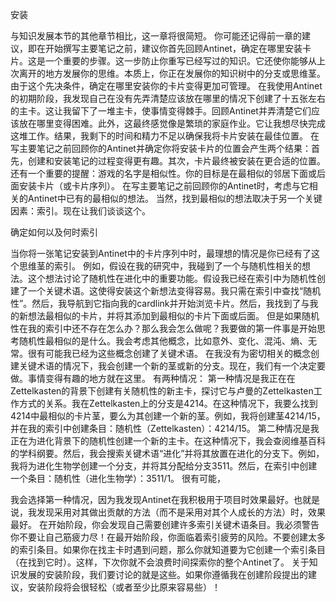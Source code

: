 安装

与知识发展本节的其他章节相比，这一章将很简短。
你可能还记得前一章的建议，即在开始撰写主要笔记之前，建议你首先回顾Antinet，确定在哪里安装卡片。这是一个重要的步骤。这一步防止你重写已经写过的知识。它还使你能够从上次离开的地方发展你的思维。本质上，你正在发展你的知识树中的分支或思维茎。
由于这个先决条件，确定在哪里安装你的卡片变得更加可管理。
在我使用Antinet的初期阶段，我发现自己在没有先弄清楚应该放在哪里的情况下创建了十五张左右的主卡。这让我留下了一堆主卡，使事情变得棘手。回顾Antinet并弄清楚它们应该放在哪里变得困难。此外，这最终感觉像是繁琐的家庭作业。它让我想尽快完成这堆工作。结果，我剩下的时间和精力不足以确保我将卡片安装在最佳位置。
在写主要笔记之前回顾你的Antinet并确定你将安装卡片的位置会产生两个结果：首先，创建和安装笔记的过程变得更有趣。其次，卡片最终被安装在更合适的位置。
还有一个重要的提醒：游戏的名字是相似性。你的目标是在最相似的邻居下面或后面安装卡片（或卡片序列）。
在写主要笔记之前回顾你的Antinet时，考虑与它相关的Antinet中已有的最相似的想法。
当然，找到最相似的想法取决于另一个关键因素：索引。现在让我们谈谈这个。

确定如何以及何时索引

当你将一张笔记安装到Antinet中的卡片序列中时，最理想的情况是你已经有了这个思维茎的索引。
例如，假设在我的研究中，我碰到了一个与随机性相关的想法。这个想法讨论了随机性在进化中的重要功能。假设我已经在索引中为随机性创建了一个关键术语。这使得安装这个新想法变得容易。我只需在索引中查找“随机性”。然后，我导航到它指向我的cardlink并开始浏览卡片。然后，我找到了与我的新想法最相似的卡片，并将其添加到最相似的卡片下面或后面。
但是如果随机性在我的索引中还不存在怎么办？那么我会怎么做呢？我要做的第一件事是开始思考随机性最相似的是什么。我会考虑其他概念，比如意外、变化、混沌、熵、无常。很有可能我已经为这些概念创建了关键术语。
在我没有为密切相关的概念创建关键术语的情况下，我会创建一个新的茎或新的分支。现在，我们有一个决定要做。事情变得有趣的地方就在这里。
有两种情况：
第一种情况是我正在在Zettelkasten的背景下创建有关随机性的新主卡，探讨它与卢曼的Zettelkasten工作方式的关系。我在Zettelkasten上的分支是4214。在这种情况下，我要么找到4214中最相似的卡片茎，要么为其创建一个新的茎。例如，我将创建茎4214/15，并在我的索引中创建条目：随机性（Zettelkasten）：4214/15。
第二种情况是我正在为进化背景下的随机性创建一个新的主卡。在这种情况下，我会查阅维基百科的学科纲要。然后，我会搜索关键术语“进化”并将其放置在进化的分支下。例如，我将为进化生物学创建一个分支，并将其分配给分支3511。然后，在索引中创建一个条目：随机性（进化生物学）：3511/1。
很有可能，

我会选择第一种情况，因为我发现Antinet在我积极用于项目时效果最好。也就是说，我发现采用对其做出贡献的方法（而不是采用对其个人成长的方法）时，效果最好。
在开始阶段，你会发现自己需要创建许多索引关键术语条目。我必须警告你不要让自己筋疲力尽！在最开始阶段，你面临着索引疲劳的风险。不要创建太多的索引条目。如果你在找主卡时遇到问题，那么你就知道要为它创建一个索引条目（在找到它时）。这样，下次你就不会浪费时间探索你的整个Antinet了。
关于知识发展的安装阶段，我们要讨论的就是这些。如果你遵循我在创建阶段提出的建议，安装阶段将会很轻松（或者至少比原来容易些）！


